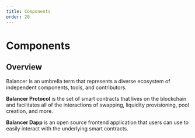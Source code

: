 ```yaml
---
title: Components
order: 20
---
```

# Components

## Overview
Balancer is an umbrella term that represents a diverse ecosystem of independent components, tools, and contributors.

**Balancer Protocol** is the set of smart contracts that lives on the blockchain and facilitates all of the interactions of swapping, liquidity provisioning, pool creation, and more.

**Balancer Dapp** is an open source frontend application that users can use to easily interact with the underlying smart contracts.
